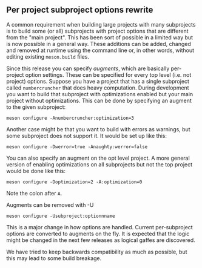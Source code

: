 ## Per project subproject options rewrite

A common requirement when building large projects with many
subprojects is to build some (or all) subprojects with project options
that are different from the "main project". This has been sort of
possible in a limited way but is now possible in a general way. These
additions can be added, changed and removed at runtime using the
command line or, in other words, without editing existing
`meson.build` files.

Since this release you can specify _augments_, which are basically
per-project option settings. These can be specified for every top
level (i.e. not project) options. Suppose you have a project that has
a single subproject called `numbercruncher` that does heavy
computation. During development you want to build that subproject with
optimizations enabled but your main project without
optimizations. This can be done by specifying an augment to the given
subproject:

    meson configure -Anumbercruncher:optimization=3

Another case might be that you want to build with errors as warnings,
but some subproject does not support it. It would be set up like this:

    meson configure -Dwerror=true -Anaughty:werror=false

You can also specify an augment on the opt level project. A more
general version of enabling optimizations on all subprojects but not
the top project would be done like this:

    meson configure -Doptimization=2 -A:optimization=0

Note the colon after `A`.

Augments can be removed with -U

    meson configure -Usubproject:optionnname

This is a major change in how options are handled. Current
per-subproject options are converted to augments on the fly. It is
expected that the logic might be changed in the next few releases as
logical gaffes are discovered.

We have tried to keep backwards compatibility as much as possible, but
this may lead to some build breakage.
